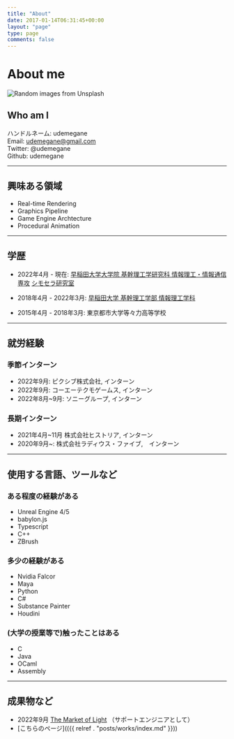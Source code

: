 ```yaml
---
title: "About"
date: 2017-01-14T06:31:45+00:00
layout: "page"
type: page
comments: false
---
```


# About me

![Random images from Unsplash](https://source.unsplash.com/random/1000x500)

## Who am I

ハンドルネーム: udemegane\
Email: udemegane@gmail.com\
Twitter: @udemegane\
Github: udemegane

---
## 興味ある領域

- Real-time Rendering
- Graphics Pipeline
- Game Engine Archtecture
- Procedural Animation

---
## 学歴

- 2022年4月 - 現在: [早稲田大学大学院 基幹理工学研究科 情報理工・情報通信専攻](https://www.waseda.jp/fsci/about/departments/fundamental/) [シモセラ研究室](https://esslab.jp)

- 2018年4月 - 2022年3月: [早稲田大学 基幹理工学部 情報理工学科](https://www.waseda.jp/fsci/about/departments/fundamental/)

- 2015年4月 - 2018年3月: 東京都市大学等々力高等学校

---
## 就労経験
### 季節インターン
- 2022年9月: ピクシブ株式会社, インターン
- 2022年9月: コーエーテクモゲームス, インターン
- 2022年8月~9月: ソニーグループ, インターン

### 長期インターン
- 2021年4月~11月 株式会社ヒストリア, インターン
- 2020年9月~: 株式会社ラディウス・ファイブ,　インターン

---
## 使用する言語、ツールなど

### ある程度の経験がある
- Unreal Engine 4/5
- babylon.js
- Typescript
- C++
- ZBrush

### 多少の経験がある
- Nvidia Falcor
- Maya
- Python
- C#
- Substance Painter
- Houdini

### (大学の授業等で)触ったことはある
- C
- Java
- OCaml
- Assembly

---
## 成果物など
- 2022年9月 [The Market of Light](https://historia.co.jp/tmol/) （サポートエンジニアとして）
- [こちらのページ](({{ relref . "posts/works/index.md" }}))